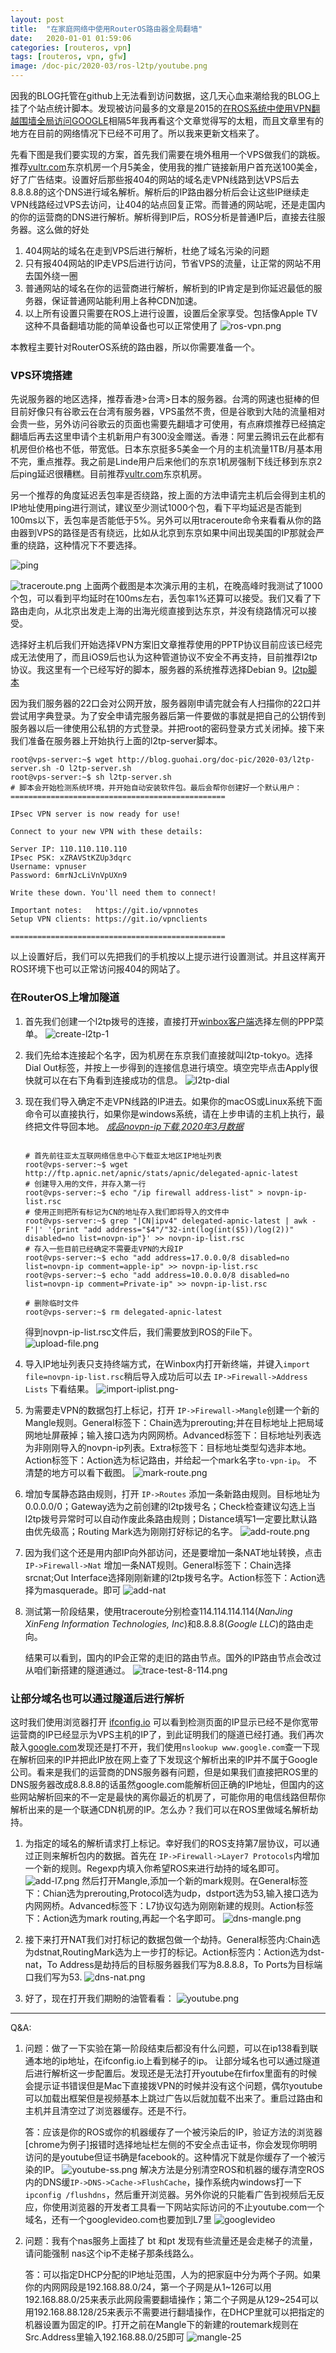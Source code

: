 ```yaml
---
layout: post
title:  "在家庭网络中使用RouterOS路由器全局翻墙"
date:   2020-01-01 01:59:06
categories: [routeros, vpn]
tags: [routeros, vpn, gfw]
image: /doc-pic/2020-03/ros-l2tp/youtube.png
---
```

因我的BLOG托管在github上无法看到访问数据，这几天心血来潮给我的BLOG上挂了个站点统计脚本。发现被访问最多的文章是2015的[在ROS系统中使用VPN翻越围墙全局访问GOOGLE](/setup/ros/use/vpn/to/google/2015/02/19/setup-ros-use-vpn-to-google.html)相隔5年我再看这个文章觉得写的太粗，而且文章里有的地方在目前的网络情况下已经不可用了。所以我来更新文档来了。

先看下图是我们要实现的方案，首先我们需要在境外租用一个VPS做我们的跳板。推荐[vultr.com](https://www.vultr.com/?ref=8956120-8H)东京机房一个月5美金，使用我的推广链接新用户首充送100美金，好了广告结束。设置好后那些报404的网站的域名走VPN线路到达VPS后去8.8.8.8的这个DNS进行域名解析。解析后的IP路由器分析后会让这些IP继续走VPN线路经过VPS去访问，让404的站点回复正常。而普通的网站呢，还是走国内的你的运营商的DNS进行解析。解析得到IP后，ROS分析是普通IP后，直接去往服务器。这么做的好处

1. 404网站的域名在走到VPS后进行解析，杜绝了域名污染的问题
2. 只有报404网站的IP走VPS后进行访问，节省VPS的流量，让正常的网站不用去国外绕一圈
3. 普通网站的域名在你的运营商进行解析，解析到的IP肯定是到你延迟最低的服务器，保证普通网站能利用上各种CDN加速。
4. 以上所有设置只需要在ROS上进行设置，设置后全家享受。包括像Apple TV这种不具备翻墙功能的简单设备也可以正常使用了
![ros-vpn.png](/doc-pic/2020-03/ros-vpn.png)

本教程主要针对RouterOS系统的路由器，所以你需要准备一个。

### VPS环境搭建

先说服务器的地区选择，推荐香港>台湾>日本的服务器。台湾的网速也挺棒的但目前好像只有谷歌云在台湾有服务器，VPS虽然不贵，但是谷歌到大陆的流量相对会贵一些，另外访问谷歌云的页面也需要先翻墙才可使用，有点麻烦推荐已经搞定翻墙后再去这里申请个主机新用户有300没金赠送。香港：阿里云腾讯云在此都有机房但价格也不低，带宽低。日本东京挺多5美金一个月的主机流量1TB/月基本用不完，重点推荐。我之前是Linde用户后来他们的东京1机房强制下线迁移到东京2后ping延迟很糟糕。目前推荐[vultr.com](https://www.vultr.com/?ref=8414686-6G)东京机房。

另一个推荐的角度延迟丢包率是否绕路，按上面的方法申请完主机后会得到主机的IP地址使用ping进行测试，建议至少测试1000个包，看下平均延迟是否能到100ms以下，丢包率是否能低于5%。另外可以用traceroute命令来看看从你的路由器到VPS的路径是否有绕远，比如从北京到东京如果中间出现美国的IP那就会严重的绕路，这种情况下不要选择。

![ping](/doc-pic/2020-03/ros-l2tp/ping-time.png)

![traceroute.png](/doc-pic/2020-03/ros-l2tp/trace.png)
上面两个截图是本次演示用的主机，在晚高峰时我测试了1000个包，可以看到平均延时在100ms左右，丢包率1%还算可以接受。我们又看了下路由走向，从北京出发走上海的出海光缆直接到达东京，并没有绕路情况可以接受。

选择好主机后我们开始选择VPN方案旧文章推荐使用的PPTP协议目前应该已经完成无法使用了，而且iOS9后也认为这种管道协议不安全不再支持，目前推荐l2tp协议。我这里有一个已经写好的脚本，服务器的系统推荐选择Debian 9。[l2tp脚本](/doc-pic/2020-03/l2tp-server.sh)

因为我们服务器的22口会对公网开放，服务器刚申请完就会有人扫描你的22口并尝试用字典登录。为了安全申请完服务器后第一件要做的事就是把自己的公钥传到服务器以后一律使用公私钥的方式登录。并把root的密码登录方式关闭掉。接下来我们准备在服务器上开始执行上面的l2tp-server脚本。

~~~ shell
root@vps-server:~$ wget http://blog.guohai.org/doc-pic/2020-03/l2tp-server.sh -O l2tp-server.sh
root@vps-server:~$ sh l2tp-server.sh
# 脚本会开始检测系统环境，并开始自动安装软件包。最后会帮你创建好一个默认用户：
================================================

IPsec VPN server is now ready for use!

Connect to your new VPN with these details:

Server IP: 110.110.110.110
IPsec PSK: xZRAVStKZUp3dqrc
Username: vpnuser
Password: 6mrNJcLiVnVpUXn9

Write these down. You'll need them to connect!

Important notes:   https://git.io/vpnnotes
Setup VPN clients: https://git.io/vpnclients

================================================
~~~
以上设置好后，我们可以先把我们的手机按以上提示进行设置测试。并且这样离开ROS环境下也可以正常访问报404的网站了。

### 在RouterOS上增加隧道

1. 首先我们创建一个l2tp拨号的连接，直接打开[winbox客户端](https://mikrotik.com/download)选择左侧的PPP菜单。
![create-l2tp-1](/doc-pic/2020-03/ros-l2tp/create-l2tp.png)
2. 我们先给本连接起个名字，因为机房在东京我们直接就叫l2tp-tokyo。选择Dial Out标签，并按上一步得到的连接信息进行填空。填空完毕点击Apply很快就可以在右下角看到连接成功的信息。
![l2tp-dial](/doc-pic/2020-03/ros-l2tp/l2tp-dial.png)
3. 现在我们导入确定不走VPN线路的IP进去。如果你的macOS或Linux系统下面命令可以直接执行，如果你是windows系统，请在上步申请的主机上执行，最终把文件导回本地。
[*成品novpn-ip下载,2020年3月数据*](/doc-pic/2020-03/ros-l2tp/novpn-ip-list-202003.zip)

    ~~~ shell

    # 首先前往亚太互联网络信息中心下载亚太地区IP地址列表
    root@vps-server:~$ wget http://ftp.apnic.net/apnic/stats/apnic/delegated-apnic-latest
    # 创建导入用的文件，并存入第一行
    root@vps-server:~$ echo "/ip firewall address-list" > novpn-ip-list.rsc
    # 使用正则把所有标记为CN的地址存入我们即将导入的文件中
    root@vps-server:~$ grep "|CN|ipv4" delegated-apnic-latest | awk -F'|' '{print "add address="$4"/"32-int(log(int($5))/log(2))" disabled=no list=novpn-ip"}' >> novpn-ip-list.rsc
    # 存入一些目前已经确定不需要走VPN的大段IP
    root@vps-server:~$ echo "add address=17.0.0.0/8 disabled=no list=novpn-ip comment=apple-ip" >> novpn-ip-list.rsc
    root@vps-server:~$ echo "add address=10.0.0.0/8 disabled=no list=novpn-ip comment=Private-ip" >> novpn-ip-list.rsc

    # 删除临时文件
    root@vps-server:~$ rm delegated-apnic-latest
    ~~~
    得到novpn-ip-list.rsc文件后，我们需要放到ROS的File下。
![upload-file.png](/doc-pic/2020-03/ros-l2tp/upload-file.png)
4. 导入IP地址列表只支持终端方式，在Winbox内打开新终端，并键入`import file=novpn-ip-list.rsc`稍后导入成功后可以去 `IP->Firewall->Address Lists` 下看结果。
![import-iplist.png-](/doc-pic/2020-03/ros-l2tp/import-iplist.png)
5. 为需要走VPN的数据包打上标记，打开 `IP->Firewall->Mangle`创建一个新的Mangle规则。General标签下：Chain选为prerouting;并在目标地址上把局域网地址屏蔽掉；输入接口选为内网网桥。Advanced标签下：目标地址列表选为非刚刚导入的novpn-ip列表。Extra标签下：目标地址类型勾选非本地。Action标签下：Action选为标记路由，并给起一个mark名字`to-vpn-ip`。 不清楚的地方可以看下截图。
![mark-route.png](/doc-pic/2020-03/ros-l2tp/mark-route.png)

6. 增加专属静态路由规则，打开 `IP->Routes` 添加一条新路由规则。目标地址为0.0.0.0/0；Gateway选为之前创建的l2tp拨号名；Check检查建议勾选上当l2tp拨号异常时可以自动作废此条路由规则；Distance填写1一定要比默认路由优先级高；Routing Mark选为刚刚打好标记的名字。
![add-route.png](/doc-pic/2020-03/ros-l2tp/add-route.png)

7. 因为我们这个还是用内部IP向外部访问，还是要增加一条NAT地址转换，点击 `IP->Firewall->Nat` 增加一条NAT规则。General标签下：Chain选择srcnat;Out Interface选择刚刚新建的l2tp拨号名字。Action标签下：Action选择为masquerade。即可
![add-nat](/doc-pic/2020-03/ros-l2tp/add-nat.png)

8. 测试第一阶段结果，使用traceroute分别检查114.114.114.114(*NanJing XinFeng Information Technologies, Inc*)和8.8.8.8(*Google LLC*)的路由走向。

    结果可以看到，国内的IP会正常的走旧的路由节点。国外的IP路由节点会改过从咱们新搭建的隧道通过。
![trace-test-8-114.png](/doc-pic/2020-03/ros-l2tp/trace-test-8-114.png)

### 让部分域名也可以通过隧道后进行解析

这时我们使用浏览器打开 [ifconfig.io](https://ifconfig.io/) 可以看到检测页面的IP显示已经不是你宽带运营商的IP已经显示为VPS主机的IP了，到此证明我们的隧道已经打通。我们再次敲入[google.com](https://www.google.com)发现还是打不开，我们使用`nslookup www.google.com`查一下现在解析回来的IP并把此IP放在网上查了下发现这个解析出来的IP并不属于Google公司。看来是我们的运营商的DNS服务器有问题，但是如果我们直接把ROS里的DNS服务器改成8.8.8.8的话虽然google.com能解析回正确的IP地址，但国内的这些网站解析回来的不一定是最快的离你最近的机房了，可能你用的电信线路但帮你解析出来的是一个联通CDN机房的IP。怎么办？我们可以在ROS里做域名解析劫持。

1. 为指定的域名的解析请求打上标记。幸好我们的ROS支持第7层协议，可以通过正则来解析包内的数据。首先在 `IP->Firewall->Layer7 Protocols`内增加一个新的规则。Regexp内填入你希望ROS来进行劫持的域名即可。
![add-l7.png](/doc-pic/2020-03/ros-l2tp/add-l7.png)
然后打开Mangle,添加一个新的mark规则。在General标签下：Chian选为prerouting,Protocol选为udp，dstport选为53,输入接口选为内网网桥。Advanced标签下：L7协议勾选为刚刚新建的规则。Action标签下：Action选为mark routing,再起一个名字即可。
![dns-mangle.png](/doc-pic/2020-03/ros-l2tp/dns-mangle.png)

2. 接下来打开NAT我们对打标记的数据包做一个劫持。General标签内:Chain选为dstnat,RoutingMark选为上一步打的标记。Action标签内：Action选为dst-nat，To Address是劫持后的目标服务器我们写为8.8.8.8，To Ports为目标端口我们写为53.
![dns-nat.png](/doc-pic/2020-03/ros-l2tp/dns-nat.png)

3. 好了，现在打开我们期盼的油管看看：
![youtube.png](/doc-pic/2020-03/ros-l2tp/youtube.png)

---
Q&A:
1. 问题：做了一下实验在第一阶段结束后都没有什么问题，可以在ip138看到联通本地的ip地址，在ifconfig.io上看到梯子的ip。 让部分域名也可以通过隧道后进行解析这一步配置后。发现还是无法打开youtube在firfox里面有的时候会提示证书错误但是Mac下直接拨VPN的时候并没有这个问题，偶尔youtube可以加载出框架但是视频基本上跳过广告以后就加载不出来了。重启过路由和主机并且清空过了浏览器缓存。还是不行。 

    答：应该是你的ROS或你的机器缓存了一个被污染后的IP，验证方法的浏览器[chrome为例子]报错时选择地址栏左侧的不安全点击证书，你会发现你明明访问的是youtube但证书确是facebook的。这种情况下就是你缓存了一个被污染的IP。
    ![youtube-ss.png](/doc-pic/2020-03/youtube-ss.png)
    解决方法是分别清空ROS和机器的缓存清空ROS内的DNS缓`IP->DNS->Cache->FlushCache`，操作系统内windows打一下`ipconfig /flushdns`，然后重开浏览器。另外你说的只能看广告到视频后无反应，你使用浏览器的开发者工具看一下网站实际访问的不止youtube.com一个域名，还有一个googlevideo.com也要加到L7里
    ![googlevideo](/doc-pic/2020-03/googlevideo.png)

2. 问题：我有个nas服务上面挂了 bt 和pt 发现有些流量还是会走梯子的流量，请问能强制 nas这个ip不走梯子那条线路么。

    答：可以指定DHCP分配的IP地址范围，人为的把家庭中分为两个子网。如果你的内网网段是192.168.88.0/24，第一个子网是从1~126可以用192.168.88.0/25来表示此网段需要翻墙操作；第二个子网是从129~254可以用192.168.88.128/25来表示不需要进行翻墙操作，在DHCP里就可以把指定的机器设置为固定的IP。打开之前在Mangle下的新建的routemark规则在Src.Address里输入192.168.88.0/25即可
    ![mangle-25](/doc-pic/2020-03/mangle-25.png)

